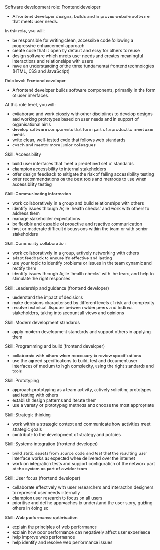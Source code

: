 Software development role: Frontend developer
- A frontend developer designs, builds and improves website software that meets user needs.

In this role, you will:
- be responsible for writing clean, accessible code following a progressive enhancement approach
- create code that is open by default and easy for others to reuse
- design software which meets user needs and creates meaningful interactions and relationships with users
- have an understanding of the three fundamental frontend technologies (HTML, CSS and JavaScript)

Role level: Frontend developer
- A frontend developer builds software components, primarily in the form of user interfaces.

At this role level, you will:
- collaborate and work closely with other disciplines to develop designs and working prototypes based on user needs and in support of organisational aims
- develop software components that form part of a product to meet user needs
- write clean, well-tested code that follows web standards
- coach and mentor more junior colleagues

Skill: Accessibility
- build user interfaces that meet a predefined set of standards
- champion accessibility to internal stakeholders
- offer design feedback to mitigate the risk of failing accessibility testing
- offer recommendations on the best tools and methods to use when accessibility testing

Skill: Communicating information
- work collaboratively in a group and build relationships with others
- identify issues through Agile 'health checks' and work with others to address them
- manage stakeholder expectations
- be flexible and capable of proactive and reactive communication
- host or moderate difficult discussions within the team or with senior stakeholders

Skill: Community collaboration
- work collaboratively in a group, actively networking with others
- adapt feedback to ensure it’s effective and lasting
- use your topic to identify problems or issues in the team dynamic and rectify them
- identify issues through Agile ‘health checks’ with the team, and help to stimulate the right responses

Skill: Leadership and guidance (frontend developer)
- understand the impact of decisions
- make decisions characterised by different levels of risk and complexity
- resolve technical disputes between wider peers and indirect stakeholders, taking into account all views and opinions

Skill: Modern development standards
- apply modern development standards and support others in applying them

Skill: Programming and build (frontend developer)
- collaborate with others when necessary to review specifications
- use the agreed specifications to build, test and document user interfaces of medium to high complexity, using the right standards and tools

Skill: Prototyping
- approach prototyping as a team activity, actively soliciting prototypes and testing with others
- establish design patterns and iterate them
- use a variety of prototyping methods and choose the most appropriate

Skill: Strategic thinking
- work within a strategic context and communicate how activities meet strategic goals
- contribute to the development of strategy and policies

Skill: Systems integration (frontend developer)
- build static assets from source code and test that the resulting user interface works as expected when delivered over the internet
- work on integration tests and support configuration of the network part of the system as part of a wider team

Skill: User focus (frontend developer)
- collaborate effectively with user researchers and interaction designers to represent user needs internally
- champion user research to focus on all users
- prioritise and define approaches to understand the user story, guiding others in doing so

Skill: Web performance optimisation
- explain the principles of web performance
- explain how poor performance can negatively affect user experience
- help improve web performance
- help identify and resolve web performance issues